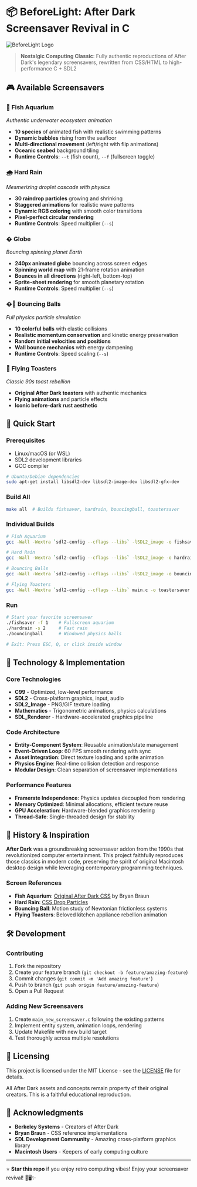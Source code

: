 # 📦 BeforeLight: After Dark Screensaver Revival in C

![BeforeLight Logo](https://via.placeholder.com/800x200?text=BeforeLight+-%20After+Dark+Revival)

> **Nostalgic Computing Classic**: Fully authentic reproductions of After Dark's legendary screensavers, rewritten from CSS/HTML to high-performance C + SDL2

## 🎮 Available Screensavers

### 🦑 Fish Aquarium
*Authentic underwater ecosystem animation*

- **10 species** of animated fish with realistic swimming patterns
- **Dynamic bubbles** rising from the seafloor
- **Multi-directional movement** (left/right with flip animations)
- **Oceanic seabed** background tiling
- **Runtime Controls**: `--t` (fish count), `--f` (fullscreen toggle)

### 🌧️ Hard Rain
*Mesmerizing droplet cascade with physics*

- **30 raindrop particles** growing and shrinking
- **Staggered animations** for realistic wave patterns
- **Dynamic RGB coloring** with smooth color transitions
- **Pixel-perfect circular rendering**
- **Runtime Controls**: Speed multiplier (`--s`)

### � Globe
*Bouncing spinning planet Earth*

- **240px animated globe** bouncing across screen edges
- **Spinning world map** with 21-frame rotation animation
- **Bounces in all directions** (right-left, bottom-top)
- **Sprite-sheet rendering** for smooth planetary rotation
- **Runtime Controls**: Speed multiplier (`--s`)

### �🏀 Bouncing Balls
*Full physics particle simulation*

- **10 colorful balls** with elastic collisions
- **Realistic momentum conservation** and kinetic energy preservation
- **Random initial velocities and positions**
- **Wall bounce mechanics** with energy dampening
- **Runtime Controls**: Speed scaling (`--s`)

### 🍞 Flying Toasters
*Classic 90s toast rebellion*

- **Original After Dark toasters** with authentic mechanics
- **Flying animations** and particle effects
- **Iconic before-dark rust aesthetic**

## 🚀 Quick Start

### Prerequisites
- Linux/macOS (or WSL)
- SDL2 development libraries
- GCC compiler

```bash
# Ubuntu/Debian dependencies
sudo apt-get install libsdl2-dev libsdl2-image-dev libsdl2-gfx-dev
```

### Build All
```bash
make all  # Builds fishsaver, hardrain, bouncingball, toastersaver
```

### Individual Builds
```bash
# Fish Aquarium
gcc -Wall -Wextra `sdl2-config --cflags --libs` -lSDL2_image -o fishsaver main_fish.c

# Hard Rain
gcc -Wall -Wextra `sdl2-config --cflags --libs` -lSDL2_image -o hardrain main_hard_rain.c

# Bouncing Balls
gcc -Wall -Wextra `sdl2-config --cflags --libs` -lSDL2_image -o bouncingball main_bouncing_ball.c

# Flying Toasters
gcc -Wall -Wextra `sdl2-config --cflags --libs` main.c -o toastersaver
```

### Run

```bash
# Start your favorite screensaver
./fishsaver -f 1    # Fullscreen aquarium
./hardrain -s 2     # Fast rain
./bouncingball      # Windowed physics balls

# Exit: Press ESC, Q, or click inside window
```

## 🎨 Technology & Implementation

### Core Technologies
- **C99** - Optimized, low-level performance
- **SDL2** - Cross-platform graphics, input, audio
- **SDL2_Image** - PNG/GIF texture loading
- **Mathematics** - Trigonometric animations, physics calculations
- **SDL_Renderer** - Hardware-accelerated graphics pipeline

### Code Architecture
- **Entity-Component System**: Reusable animation/state management
- **Event-Driven Loop**: 60 FPS smooth rendering with sync
- **Asset Integration**: Direct texture loading and sprite animation
- **Physics Engine**: Real-time collision detection and response
- **Modular Design**: Clean separation of screensaver implementations

### Performance Features
- **Framerate Independence**: Physics updates decoupled from rendering
- **Memory Optimized**: Minimal allocations, efficient texture reuse
- **GPU Acceleration**: Hardware-blended graphics rendering
- **Thread-Safe**: Single-threaded design for stability

## 📜 History & Inspiration

**After Dark** was a groundbreaking screensaver addon from the 1990s that revolutionized computer entertainment. This project faithfully reproduces those classics in modern code, preserving the spirit of original Macintosh desktop design while leveraging contemporary programming techniques.

### Screen References
- **Fish Aquarium**: [Original After Dark CSS](https://www.bryanbraun.com/after-dark-css/scarebox/fish/) by Bryan Braun
- **Hard Rain**: [CSS Drop Particles](https://www.bryanbraun.com/after-dark-css/scarebox/hard-rain/)
- **Bouncing Ball**: Motion study of Newtonian frictionless systems
- **Flying Toasters**: Beloved kitchen appliance rebellion animation

## 🛠️ Development

### Contributing
1. Fork the repository
2. Create your feature branch (`git checkout -b feature/amazing-feature`)
3. Commit changes (`git commit -m 'Add amazing feature'`)
4. Push to branch (`git push origin feature/amazing-feature`)
5. Open a Pull Request

### Adding New Screensavers
1. Create `main_new_screensaver.c` following the existing patterns
2. Implement entity system, animation loops, rendering
3. Update Makefile with new build target
4. Test thoroughly across multiple resolutions

## 📄 Licensing

This project is licensed under the MIT License - see the [LICENSE](LICENSE) file for details.

All After Dark assets and concepts remain property of their original creators. This is a faithful educational reproduction.

## 🙏 Acknowledgments

- **Berkeley Systems** - Creators of After Dark
- **Bryan Braun** - CSS reference implementations
- **SDL Development Community** - Amazing cross-platform graphics library
- **Macintosh Users** - Keepers of early computing culture

---

⭐ **Star this repo** if you enjoy retro computing vibes! Enjoy your screensaver revival! 💾🖥️✨

